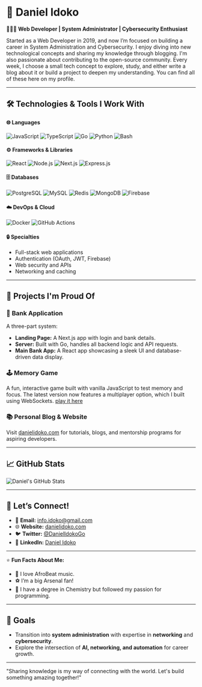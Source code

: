 # 🧪 Daniel Idoko

👨🏿‍💻 **Web Developer | System Administrator | Cybersecurity Enthusiast**   

Started as a Web Developer in 2019, and now I’m focused on building a career in System Administration and Cybersecurity. I enjoy diving into new technological concepts and sharing my knowledge through blogging. I'm also passionate about contributing to the open-source community. Every week, I choose a small tech concept to explore, study, and either write a blog about it or build a project to deepen my understanding. You can find all of these here on my profile.

---
## 🛠️ **Technologies & Tools I Work With**

#### 🌐 **Languages**
![JavaScript](https://img.icons8.com/color/48/000000/javascript.png)
![TypeScript](https://img.icons8.com/color/48/000000/typescript.png)
![Go](https://img.icons8.com/color/48/000000/go.png)
![Python](https://img.icons8.com/color/48/000000/python.png)
![Bash](https://img.icons8.com/ios/50/000000/bash.png)

#### ⚙️ **Frameworks & Libraries**
![React](https://img.icons8.com/ios/50/000000/react.png)
![Node.js](https://img.icons8.com/ios/50/000000/nodejs.png)
![Next.js](https://img.icons8.com/ios/50/000000/next.js.png)
![Express.js](https://img.icons8.com/ios/50/000000/express.png)

#### 🗄️ **Databases**
![PostgreSQL](https://img.icons8.com/ios/50/000000/postgresql.png)
![MySQL](https://img.icons8.com/ios/50/000000/mysql.png)
![Redis](https://img.icons8.com/ios/50/000000/redis.png)
![MongoDB](https://img.icons8.com/ios/50/000000/mongodb.png)
![Firebase](https://img.icons8.com/ios/50/000000/firebase.png)

#### ☁️ **DevOps & Cloud**
![Docker](https://img.icons8.com/ios/50/000000/docker.png)
![GitHub Actions](https://img.icons8.com/ios/50/000000/github-actions.png)

#### 🔒 **Specialties**
- Full-stack web applications  
- Authentication (OAuth, JWT, Firebase)  
- Web security and APIs  
- Networking and caching
  
---

## 🚀 **Projects I'm Proud Of**
### 🏦 **Bank Application**
A three-part system:
- **Landing Page:** A Next.js app with login and bank details.
- **Server:** Built with Go, handles all backend logic and API requests.
- **Main Bank App:** A React app showcasing a sleek UI and database-driven data display.

### 🕹️ **Memory Game**  
A fun, interactive game built with vanilla JavaScript to test memory and focus. The latest version now features a multiplayer option, which I built using WebSockets. [play it here](https://memory-game-v8iu.vercel.app)

### 📚 **Personal Blog & Website**  
Visit [danielidoko.com](https://danielidoko-r3zt.vercel.app/projects) for tutorials, blogs, and mentorship programs for aspiring developers.  

---

## 📈 **GitHub Stats**
![Daniel's GitHub Stats](https://github-readme-stats.vercel.app/api?username=danielidoko&show_icons=true&theme=radical)

---

## 💬 **Let’s Connect!**
- 💌 **Email:** info.idoko@gmail.com  
- 🌐 **Website:** [danielidoko.com](https://danielidoko-r3zt.vercel.app/projects)  
- 🐦 **Twitter:** [@DanielIdokoGo](https://x.com/Daniel_Idoko_go)
- 💼 **LinkedIn:** [Daniel Idoko]()  

---

⭐️ **Fun Facts About Me:**  
- 🎵 I love AfroBeat music.  
- ⚽ I’m a big Arsenal fan!  
- 📖 I have a degree in Chemistry but followed my passion for programming.

---

## 🎯 **Goals**
- Transition into **system administration** with expertise in **networking** and **cybersecurity**.  
- Explore the intersection of **AI, networking, and automation** for career growth.

---
"Sharing knowledge is my way of connecting with the world. Let's build something amazing together!"  
